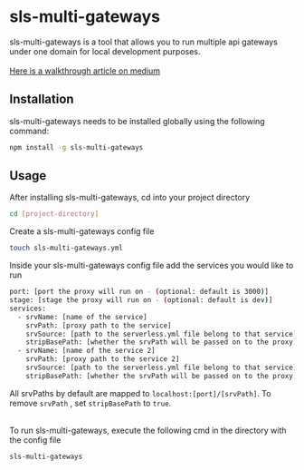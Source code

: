 # sls-multi-gateways
sls-multi-gateways is a tool that allows you to run multiple api gateways under one domain for local development purposes. <br /><br />
[Here is a walkthrough article on medium](https://medium.com/@edisgonuler/run-multiple-serverless-applications-d8b38ef04f37)

## Installation
sls-multi-gateways needs to be installed globally using the following command:
```bash
npm install -g sls-multi-gateways
```

## Usage
After installing sls-multi-gateways, cd into your project directory
```bash
cd [project-directory]
```

Create a sls-multi-gateways config file
```bash
touch sls-multi-gateways.yml
```

Inside your sls-multi-gateways config file add the services you would like to run
```bash
port: [port the proxy will run on - (optional: default is 3000)]
stage: [stage the proxy will run on - (optional: default is dev)]
services:
  - srvName: [name of the service]
    srvPath: [proxy path to the service]
    srvSource: [path to the serverless.yml file belong to that service]
    stripBasePath: [whether the srvPath will be passed on to the proxy]
  - srvName: [name of the service 2]
    srvPath: [proxy path to the service 2]
    srvSource: [path to the serverless.yml file belong to that service]
    stripBasePath: [whether the srvPath will be passed on to the proxy]
```


All srvPaths by default are mapped to ```localhost:[port]/[srvPath]```. To remove ```srvPath``` , set  ```stripBasePath``` to ```true```.
<br /><br /> 

To run sls-multi-gateways, execute the following cmd in the directory with the config file

```bash
sls-multi-gateways
```


